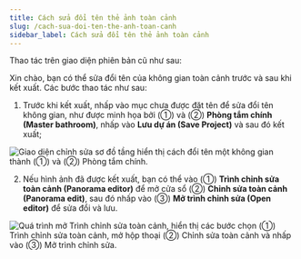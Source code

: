 ```yaml
---
title: Cách sửa đổi tên thẻ ảnh toàn cảnh
slug: /cach-sua-doi-ten-the-anh-toan-canh
sidebar_label: Cách sửa đổi tên thẻ ảnh toàn cảnh
---
```


Thao tác trên giao diện phiên bản cũ như sau:

Xin chào, bạn có thể sửa đổi tên của không gian toàn cảnh trước và sau khi kết xuất. Các bước thao tác như sau:

1. Trước khi kết xuất, nhấp vào mục chưa được đặt tên để sửa đổi tên không gian, như được minh họa bởi (①) và (②) **Phòng tắm chính (Master bathroom)**, nhấp vào **Lưu dự án (Save Project)** và sau đó kết xuất;

![Giao diện chỉnh sửa sơ đồ tầng hiển thị cách đổi tên một không gian thành (①) và (②) Phòng tắm chính.](https://storage.googleapis.com/jegavn_kb/images/b511a7e5-052e-4df3-bdee-33ca29a75f41.png)

2. Nếu hình ảnh đã được kết xuất, bạn có thể vào (①) **Trình chỉnh sửa toàn cảnh (Panorama editor)** để mở cửa sổ (②) **Chỉnh sửa toàn cảnh (Panorama edit)**, sau đó nhấp vào (③) **Mở trình chỉnh sửa (Open editor)** để sửa đổi và lưu.

![Quá trình mở Trình chỉnh sửa toàn cảnh, hiển thị các bước chọn (①) Trình chỉnh sửa toàn cảnh, mở hộp thoại (②) Chỉnh sửa toàn cảnh và nhấp vào (③) Mở trình chỉnh sửa.](https://storage.googleapis.com/jegavn_kb/images/dba21ec3-94cc-4b60-be3c-7a900df3e5a0.png)